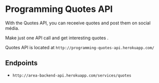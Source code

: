 # Programming Quotes API

With the Quotes  API, you can receeive quotes and post them on social média.

Make just one API call and get interesting quotes .

Quotes API is located at `http://programming-quotes-api.herokuapp.com/`

## Endpoints

- `http://area-backend-api.herokuapp.com/services/quotes`